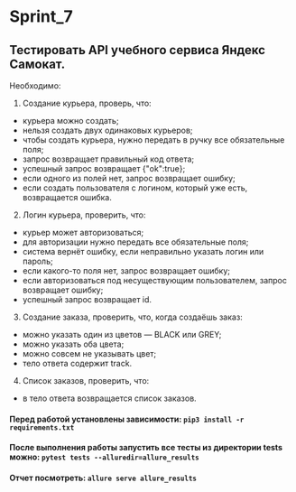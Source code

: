 # Sprint_7
## Тестировать API учебного сервиса Яндекс Самокат.
Необходимо:
1. Создание курьера, проверь, что:
- курьера можно создать;
- нельзя создать двух одинаковых курьеров;
- чтобы создать курьера, нужно передать в ручку все обязательные поля;
- запрос возвращает правильный код ответа;
- успешный запрос возвращает {"ok":true};
- если одного из полей нет, запрос возвращает ошибку;
- если создать пользователя с логином, который уже есть, возвращается ошибка.
2. Логин курьера, проверить, что:
- курьер может авторизоваться;
- для авторизации нужно передать все обязательные поля;
- система вернёт ошибку, если неправильно указать логин или пароль;
- если какого-то поля нет, запрос возвращает ошибку;
- если авторизоваться под несуществующим пользователем, запрос возвращает ошибку;
- успешный запрос возвращает id.
3. Создание заказа, проверить, что, когда создаёшь заказ:
- можно указать один из цветов — BLACK или GREY;
- можно указать оба цвета;
- можно совсем не указывать цвет;
- тело ответа содержит track.
4. Список заказов, проверить, что:
- в тело ответа возвращается список заказов.

#### Перед работой установлены зависимости: `pip3 install -r requirements.txt`
#### После выполнения работы запустить все тесты из директории tests можно: `pytest tests --alluredir=allure_results`
#### Отчет посмотреть: `allure serve allure_results`